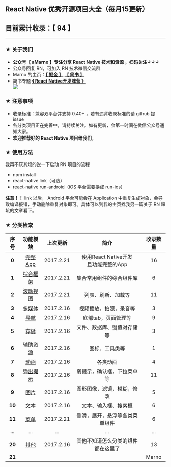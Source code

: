 ## React Native 优秀开源项目大全（每月15更新）
## 目前累计收录：【 94 】
--------

### ★ 关于我们

- **公众号【 aMarno 】专注分享 React Native 技术和资源 ，扫码关注↓↓↓**
- 公众号回复 RN，可加入 RN 技术微信交流群
- Marno 的主页：**[【 掘金 】](https://gold.xitu.io/user/56c1c513c24aa800534e85f3)** **[【 简书 】](http://www.jianshu.com/u/174a09ba6c25)**
- 简书专题 **[《 React Native开发阵营 》](http://www.jianshu.com/c/b4ce1d706d1f)**
</br>![](https://github.com/MarnoDev/react-native-open-project/blob/master/res/QR.jpg)

### ★ 注意事项

- 收录标准：兼容双平台并支持 0.40+ ，若有违背收录标准的请 github 提 issue
- 各分类项目正在完善中，请持续关注。如有更新，会第一时间在微信公众号通知大家。
- **欢迎推荐好的 React Native 项目给我们**。

### ★ 使用方法

我再不厌其烦的说一下启动 RN 项目的流程

- npm install
- react-native link（可选）
- react-native run-android（iOS 平台需要换成 run-ios）

**注意！！** link 以后， Android 平台可能会在 Application 中重复生成对象，会导致编译报错，手动删除重复对象即可。具体可以到我的主页找我另一篇关于 RN 踩坑的文章看下。


### ★ 分类检索

|序号|功能模块|上次更新|简介|收录数量|
|:---:|:---:|:---:|:---:|:---:|
|**0**|[完整App](https://github.com/MarnoDev/react-native-open-project/blob/master/category/00_FullApp.md)|2017.2.21|使用React Native开发</br>且功能完整的App|16|
|**1**|[综合框架](https://github.com/MarnoDev/react-native-open-project/blob/master/category/01_BaseFrame.md)|2017.2.21|集合常用组件的综合组件库|6|
|**2**|[滚动视图](https://github.com/MarnoDev/react-native-open-project/blob/master/category/02_ScrollView.md)|2017.2.21|列表、刷新、加载等|11|
|**3**|[多媒体](https://github.com/MarnoDev/react-native-open-project/blob/master/category/03_Media.md)|2017.2.16|视频播放，拍照，录音等|3|
|**4**|[导航](https://github.com/MarnoDev/react-native-open-project/blob/master/category/04_Navi.md)|2017.2.16|底部tab，页面管理等|9|
|**5**|[存储](https://github.com/MarnoDev/react-native-open-project/blob/master/category/05_Stroage.md)|2017.2.16|文件、数据库、键值对存储等|3|
|**6**|[辅助资源](https://github.com/MarnoDev/react-native-open-project/blob/master/category/06_Utils.md)|2017.2.16|图标、工具类等|1|
|**7**|[动画](https://github.com/MarnoDev/react-native-open-project/blob/master/category/07_Animation.md)|2017.2.16|各类动画|4|
|**8**|[弹出提示](https://github.com/MarnoDev/react-native-open-project/blob/master/category/08_PopUp.md)|2017.2.16|弱提示，确认框，下拉菜单等|11|
|**9**|[图片](https://github.com/MarnoDev/react-native-open-project/blob/master/category/09_Image.md)|2017.2.16|图形图像，滤镜，模糊，修改|5|
|**10**|[文本](https://github.com/MarnoDev/react-native-open-project/blob/master/category/10_Text&Input.md)|2017.2.16|文本、输入框、搜索框|6|
|**11**|[菜单](https://github.com/MarnoDev/react-native-open-project/blob/master/category/11_Menu.md)|2017.2.21|侧滑，展开，悬浮等各类菜单组件|6|
|**...**|...|...|...|...|
|**20**|[其他](https://github.com/MarnoDev/react-native-open-project/blob/master/category/20_Others.md)|2017.2.16|其他不知道怎么分类的组件都在这里了|13|
|**21**||||Marno|
